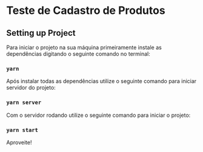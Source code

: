 # Teste de Cadastro de Produtos

## Setting up Project

Para iniciar o projeto na sua máquina primeiramente instale as dependências digitando o seguinte comando no terminal: 

### `yarn`

Após instalar todas as dependências utilize o seguinte comando para iniciar servidor do projeto:

### `yarn server`

Com o servidor rodando utilize o seguinte comando para iniciar o projeto:

### `yarn start`

Aproveite!
